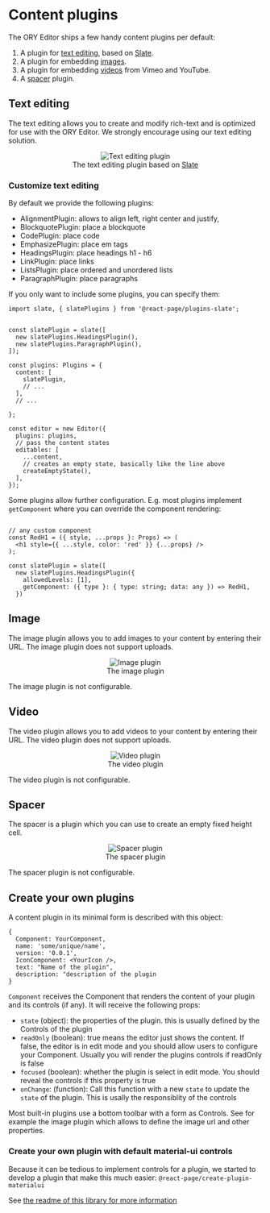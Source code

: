 # Content plugins

The ORY Editor ships a few handy content plugins per default:

1. A plugin for [text editing](#text-editing), based on [Slate](http://slatejs.org).
2. A plugin for embedding [images](#image).
3. A plugin for embedding [videos](#video) from Vimeo and YouTube.
4. A [spacer](#spacer) plugin.

## Text editing

The text editing allows you to create and modify rich-text and is optimized for use with the ORY Editor. We strongly
encourage using our text editing solution.

<p>
  <figure align="center">
    <img alt="Text editing plugin" src="/images/text-editing-plugin.gif"><br>
    <figcaption>The text editing plugin based on <a href="http://slatejs.org">Slate</a></figcaption>
  </figure>
</p>

### Customize text editing

By default we provide the following plugins:

- AlignmentPlugin: allows to align left, right center and justify,
- BlockquotePlugin: place a blockquote
- CodePlugin: place code
- EmphasizePlugin: place em tags
- HeadingsPlugin: place headings h1 - h6
- LinkPlugin: place links
- ListsPlugin: place ordered and unordered lists
- ParagraphPlugin: place paragraphs

If you only want to include some plugins, you can specify them:

```
import slate, { slatePlugins } from '@react-page/plugins-slate';


const slatePlugin = slate([
  new slatePlugins.HeadingsPlugin(),
  new slatePlugins.ParagraphPlugin(),
]);

const plugins: Plugins = {
  content: [
    slatePlugin,
    // ...
  ],
  // ...

};

const editor = new Editor({
  plugins: plugins,
  // pass the content states
  editables: [
    ...content,
    // creates an empty state, basically like the line above
    createEmptyState(),
  ],
});
```

Some plugins allow further configuration. E.g. most plugins implement `getComponent` where you can override the component rendering:

```

// any custom component
const RedH1 = ({ style, ...props }: Props) => (
  <h1 style={{ ...style, color: 'red' }} {...props} />
);

const slatePlugin = slate([
  new slatePlugins.HeadingsPlugin({
    allowedLevels: [1],
    getComponent: ({ type }: { type: string; data: any }) => RedH1,
  })

```

## Image

The image plugin allows you to add images to your content by entering their URL. The image plugin does not support
uploads.

<p>
  <figure align="center">
    <img alt="Image plugin" src="/images/image-plugin.gif"><br>
    <figcaption>The image plugin</figcaption>
  </figure>
</p>

The image plugin is not configurable.

## Video

The video plugin allows you to add videos to your content by entering their URL. The video plugin does not support
uploads.

<p>
  <figure align="center">
    <img alt="Video plugin" src="/images/video-plugin.gif"><br>
    <figcaption>The video plugin</figcaption>
  </figure>
</p>

The video plugin is not configurable.

## Spacer

The spacer is a plugin which you can use to create an empty fixed height cell.

<p>
  <figure align="center">
    <img alt="Spacer plugin" src="/images/spacer-plugin.gif"><br>
    <figcaption>The spacer plugin</figcaption>
  </figure>
</p>

The spacer plugin is not configurable.

## Create your own plugins

A content plugin in its minimal form is described with this object:

```
{
  Component: YourComponent,
  name: 'some/unique/name',
  version: '0.0.1',
  IconComponent: <YourIcon />,
  text: "Name of the plugin",
  description: "description of the plugin
}
```

`Component` receives the Component that renders the content of your plugin and its controls (if any). It will receive the following props:

- `state` (object): the properties of the plugin. this is usually defined by the Controls of the plugin
- `readOnly` (boolean): true means the editor just shows the content. If false, the editor is in edit mode and you should allow users to configure your Component. Usually you will render the plugins controls if readOnly is false
- `focused` (boolean): whether the plugin is select in edit mode. You should reveal the controls if this property is true
- `onChange`: (function): Call this function with a new `state` to update the `state` of the plugin. This is usally the responsiblity of the controls

Most built-in plugins use a bottom toolbar with a form as Controls. See for example the image plugin which allows to define the image url and other properties.

### Create your own plugin with default material-ui controls

Because it can be tedious to implement controls for a plugin, we started to develop a plugin that make this much easier: `@react-page/create-plugin-materialui`

See [the readme of this library for more information](/packages/plugins/createPluginMaterialUi/README.md)
